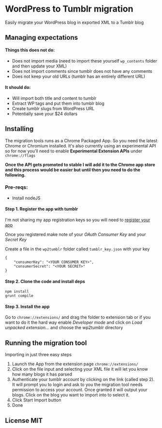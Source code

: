 # WordPress to Tumblr migration #

Easily migrate your WordPress blog in exported XML to a Tumblr blog

## Managing expectations ##

#### Things this does not do: ####

- Does not import media (need to import these yourself `wp_contents` folder and then update your XML)
- Does not import comments since tumblr does not have any comments
- Does not keep your old URLs (tumblr has an entirely different URL)

#### It should do:

- Will import both title and content to tumblr
- Extract WP tags and put them into tumblr blog
- Create tumblr slugs from WordPress URL
- Potentially save your $24 dollars

## Installing ##

The migration tools runs as a Chrome Packaged App. So you need the latest Chrome or Chromium installed. It's also currently using an experimental API so for now you'll need to enable **Experimental Extension APIs** under `chrome://flags`

**Once the API gets promoted to stable I will add it to the Chrome app store and this process would be easier but until then you need to do the following.**

### Pre-reqs:

- Install nodeJS

#### Step 1. Register the app with tumblr

I'm not sharing my app registration keys so you will need to [register your app](http://www.tumblr.com/oauth/apps)

Once you registered make note of your *OAuth Consumer Key* and your *Secret Key*

Create a file in the `wp2tumblr` folder called `tumblr_key.json` with your key

    {
    	"consumerKey": "<YOUR CONSUMER KEY>",
    	"consumerSecret": "<YOUR SECRET>"
    }

#### Step 2. Clone the code and install deps

    npm install
    grunt compile

#### Step 3. Install the app

Go to `chrome://extensions/` and drag the folder to extension tab or if you want to do it the hard way enable *Developer mode* and click on *Load unpacked extension…* and choose the wp2tumblr directory


## Running the migration tool ##

Importing in just three easy steps

1. Launch the App from the extension page `chrome://extensions/`
2. Click on the file input and selecting your XML file it will let you know how many blogs it has parsed
3. Authenticate your tumblr account by clicking on the link (called step 2). It will prompt you to login and ask to you the migration tool needs permission to access your account. Once granted it will output your blogs. Click on the blog you want to import into to select it.
4. Click Start Import button
5. Done 


## License MIT
